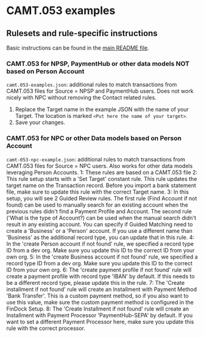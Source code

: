 # CAMT.053 examples

## Rulesets and rule-specific instructions

Basic instructions can be found in the [main README file](../README.md).

### CAMT.053 for NPSP, PaymentHub or other data models NOT based on Person Account
`camt.053-examples.json`: additional rules to match transactions from CAMT.053 files for Source = NPSP and PaymentHub users. Does not work nicely with NPC without removing the Contact related rules.
1. Replace the Target name in the example JSON with the name of your Target. The location is marked `<Put here the name of your target>`.
2. Save your changes.

### CAMT.053 for NPC or other Data models based on Person Account
`camt-053-npc-example.json`: additional rules to match transactions from CAMT.053 files for Source = NPC users. Also works for other data models leveraging Person Accounts.
1: These rules are based on a CAMT.053 file
2: This rule setup starts with a 'Set Target' constant rule. This rule updates the target name on the Transaction record. Before you import a bank statement file, make sure to update this rule with the correct Target name.
3: In this setup, you will see 2 Guided Review rules. The first rule (Find Account if not found) can be used to manually search for an existing account when the previous rules didn't find a Payment Profile and Account. The second rule ('What is the type of Account?) can be used when the manual search didn't result in any existing account. You can specify if Guided Matching need to create a 'Business' or a 'Person' account. If you use a different name than 'Business' as the additional record type, you can update that in this rule.
4: In the 'create Person account if not found' rule, we specified a record type ID from a dev org. Make sure you update this ID to the correct ID from your own org.
5: In the 'create Business account if not found' rule, we specified a record type ID from a dev org. Make sure you update this ID to the correct ID from your own org.
6: The 'create payment profile if not found' rule will create a payment profile with record type 'IBAN' by default. If this needs to be a different record type, please update this in the rule.
7: The 'Create installment if not found' rule will create an Installment with Payment Method 'Bank Transfer'. This is a custom payment method, so if you also want to use this value, make sure the custom payment method is configured in the FinDock Setup.
8: The 'Create Installment if not found' rule will create an Installment with Payment Processor 'PaymentHub-SEPA' by default. If you want to set a different Payment Processor here, make sure you update this rule with the correct processor.